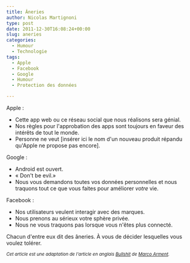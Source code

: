 ```yaml
---
title: Âneries
author: Nicolas Martignoni
type: post
date: 2011-12-30T16:08:24+00:00
slug: aneries
categories:
  - Humour
  - Technologie
tags:
  - Apple
  - Facebook
  - Google
  - Humour
  - Protection des données

---
```

Apple :

  * Cette app web ou ce réseau social que nous réalisons sera génial.
  * Nos règles pour l'approbation des apps sont toujours en faveur des intérêts de tout le monde.
  * Personne ne veut [insérer ici le nom d'un nouveau produit répandu qu'Apple ne propose pas encore].

Google :

  * Android est ouvert.
  * « Don't be evil.»
  * Nous vous demandons toutes vos données personnelles et nous traquons tout ce que vous faites pour améliorer _votre_ vie.

Facebook :

  * Nos utilisateurs veulent interagir avec des marques.
  * Nous prenons au sérieux votre sphère privée.
  * Nous ne vous traquons pas lorsque vous n'êtes plus connecté.

Chacun d'entre eux dit des âneries. À vous de décider lesquelles vous voulez tolérer.

<small>_Cet article est une adaptation de l'article en anglais [Bullshit][1] de [Marco Arment][2]._</small>

 [1]: https://marco.org/2011/12/29/bullshit "Bullshit"
 [2]: https://marco.org/about "Marco Arment"

<!--more-->
